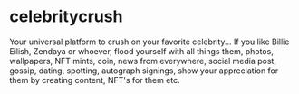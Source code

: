 # celebritycrush
Your universal platform to crush on your favorite celebrity... If you like Billie Eilish, Zendaya or whoever, flood yourself with all things them, photos, wallpapers, NFT mints, coin, news from everywhere, social media post, gossip, dating, spotting, autograph signings, show your appreciation for them by creating content, NFT's for them etc.
